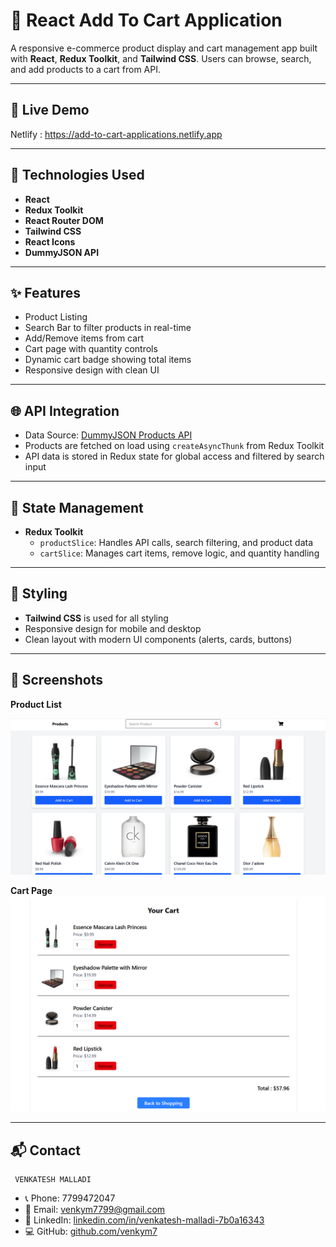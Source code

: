 # 🛒 React Add To Cart Application

A responsive e-commerce product display and cart management app built with **React**, **Redux Toolkit**, and **Tailwind CSS**. Users can browse, search, and add products to a cart from API.

---

## 🚀 Live Demo

Netlify : https://add-to-cart-applications.netlify.app

---

## 🧰 Technologies Used

- **React**
- **Redux Toolkit**
- **React Router DOM**
- **Tailwind CSS**
- **React Icons**
- **DummyJSON API**

---

## ✨ Features

- Product Listing
- Search Bar to filter products in real-time
- Add/Remove items from cart
- Cart page with quantity controls
- Dynamic cart badge showing total items
- Responsive design with clean UI

---

## 🌐 API Integration

- Data Source: [DummyJSON Products API](https://dummyjson.com/products)
- Products are fetched on load using `createAsyncThunk` from Redux Toolkit
- API data is stored in Redux state for global access and filtered by search input



---

## 🧠 State Management

- **Redux Toolkit**
  - `productSlice`: Handles API calls, search filtering, and product data
  - `cartSlice`: Manages cart items, remove logic, and quantity handling

---

## 🎨 Styling

- **Tailwind CSS** is used for all styling
- Responsive design for mobile and desktop
- Clean layout with modern UI components (alerts, cards, buttons)

---

## 📸 Screenshots

**Product List**

![alt text](././src/assets/image.png)

**Cart Page**
![Cart Page](././src/assets/Screenshot%202025-07-30%20120951.png)


---

## 📬 Contact

     VENKATESH MALLADI
- 📞 Phone: 7799472047  
- 📧 Email: [venkym7799@gmail.com](mailto:venkym7799@gmail.com)  
- 💼 LinkedIn: [linkedin.com/in/venkatesh-malladi-7b0a16343](https://www.linkedin.com/in/venkatesh-malladi-7b0a16343/)  
- 💻 GitHub: [github.com/venkym7](https://github.com/venkym7)







